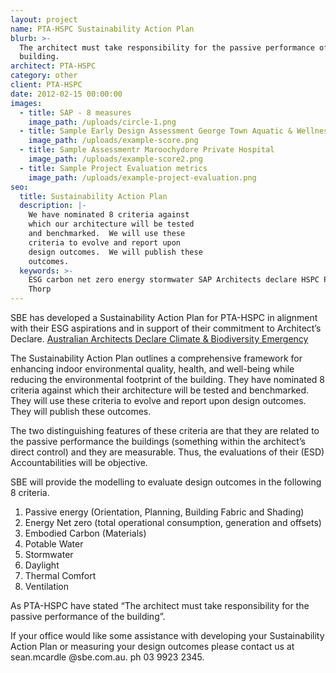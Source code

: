```yaml
---
layout: project
name: PTA-HSPC Sustainability Action Plan
blurb: >-
  The architect must take responsibility for the passive performance of the
  building.
architect: PTA-HSPC
category: other
client: PTA-HSPC
date: 2012-02-15 00:00:00
images:
  - title: SAP - 8 measures
    image_path: /uploads/circle-1.png
  - title: Sample Early Design Assessment George Town Aquatic & Wellness Centre
    image_path: /uploads/example-score.png
  - title: Sample Assessmentr Maroochydore Private Hospital
    image_path: /uploads/example-score2.png
  - title: Sample Project Evaluation metrics
    image_path: /uploads/example-project-evaluation.png
seo:
  title: Sustainability Action Plan
  description: |-
    We have nominated 8 criteria against 
    which our architecture will be tested 
    and benchmarked.  We will use these 
    criteria to evolve and report upon 
    design outcomes.  We will publish these 
    outcomes. 
  keywords: >-
    ESG carbon net zero energy stormwater SAP Architects declare HSPC PTA Peddle
    Thorp
---
```

SBE has developed a Sustainability Action Plan for PTA-HSPC in alignment with their ESG aspirations and in support of their commitment to Architect’s Declare. [Australian Architects Declare Climate & Biodiversity Emergency](https://architectsdeclare.com.au/)

The Sustainability Action Plan outlines a comprehensive framework for enhancing indoor environmental quality, health, and well-being while reducing the environmental footprint of the building. They have nominated 8 criteria against which their architecture will be tested and benchmarked. They will use these criteria to evolve and report upon design outcomes. They will publish these outcomes.

The two distinguishing features of these criteria are that they are related to the passive performance the buildings (something within the architect’s direct control) and they are measurable. Thus, the evaluations of their (ESD) Accountabilities will be objective.

SBE will provide the modelling to evaluate design outcomes in the following 8 criteria.

1. Passive energy (Orientation, Planning, Building Fabric and Shading)
2. Energy Net zero (total operational consumption, generation and offsets)
3. Embodied Carbon (Materials)
4. Potable Water
5. Stormwater
6. Daylight
7. Thermal Comfort
8. Ventilation

As PTA-HSPC have stated “The architect must take responsibility for the passive performance of the building”.

If your office would like some assistance with developing your Sustainability Action Plan or measuring your design outcomes please contact us at sean.mcardle @sbe.com.au. ph 03 9923 2345.